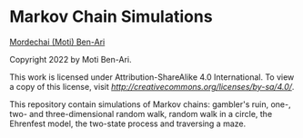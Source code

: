# Markov Chain Simulations

[Mordechai (Moti) Ben-Ari](https://www.weizmann.ac.il/sci-tea/benari/home)

Copyright 2022 by Moti Ben-Ari.

This work is licensed under Attribution-ShareAlike 4.0 International. To view a copy of this license, visit _http://creativecommons.org/licenses/by-sa/4.0/_.

This repository contain simulations of Markov chains: gambler's ruin, one-, two- and three-dimensional random walk, random walk in a circle, the Ehrenfest model, the two-state process and traversing a maze.


